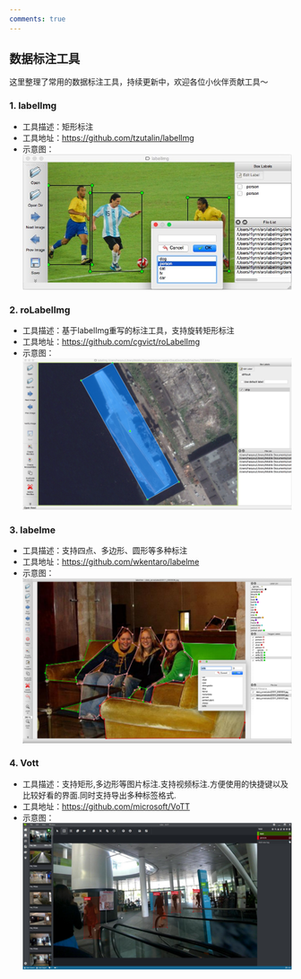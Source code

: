 ```yaml
---
comments: true
---
```


## 数据标注工具

这里整理了常用的数据标注工具，持续更新中，欢迎各位小伙伴贡献工具～

### 1. labelImg

- 工具描述：矩形标注
- 工具地址：<https://github.com/tzutalin/labelImg>
- 示意图：
    ![](./images/labelimg.jpg)

### 2. roLabelImg

- 工具描述：基于labelImg重写的标注工具，支持旋转矩形标注
- 工具地址：<https://github.com/cgvict/roLabelImg>
- 示意图：
    ![](./images/roLabelImg.png)

### 3. labelme

- 工具描述：支持四点、多边形、圆形等多种标注
- 工具地址：<https://github.com/wkentaro/labelme>
- 示意图：
    ![](./images/labelme.jpg)

### 4. Vott

- 工具描述：支持矩形,多边形等图片标注.支持视频标注.方便使用的快捷键以及比较好看的界面.同时支持导出多种标签格式.
- 工具地址：<https://github.com/microsoft/VoTT>
- 示意图：
    ![](./images/VoTT.jpg)
